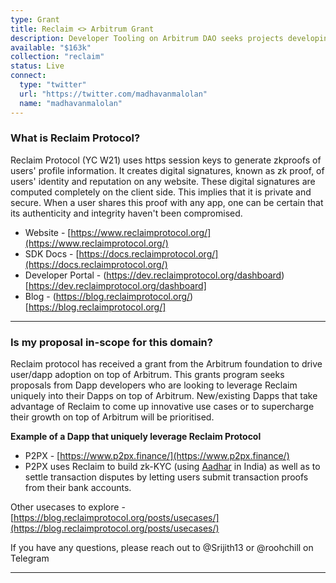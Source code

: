 ```yaml
---
type: Grant
title: Reclaim <> Arbitrum Grant
description: Developer Tooling on Arbitrum DAO seeks projects developing infrastructure, metrics systems, cross-chain toolkits, documentation, and addressing challenges, fostering developer-centric communication.
available: "$163k"
collection: "reclaim"
status: Live
connect:
  type: "twitter"
  url: "https://twitter.com/madhavanmalolan"
  name: "madhavanmalolan"
---
```


### What is Reclaim Protocol?

Reclaim Protocol (YC W21) uses https session keys to generate zkproofs of users' profile information. It creates digital signatures, known as zk proof, of users' identity and reputation on any website. These digital signatures are computed completely on the client side. This implies that it is private and secure. When a user shares this proof with any app, one can be certain that its authenticity and integrity haven't been compromised.

- Website - [https://www.reclaimprotocol.org/](https://www.reclaimprotocol.org/)
- SDK Docs - [https://docs.reclaimprotocol.org/](https://docs.reclaimprotocol.org/)
- Developer Portal - (https://dev.reclaimprotocol.org/dashboard)[https://dev.reclaimprotocol.org/dashboard]
- Blog - (https://blog.reclaimprotocol.org/)[https://blog.reclaimprotocol.org/]

---

### Is my proposal in-scope for this domain?

Reclaim protocol has received a grant from the Arbitrum foundation to drive user/dapp adoption on top of Arbitrum. This grants program seeks proposals from Dapp developers who are looking to leverage Reclaim uniquely into their Dapps on top of Arbitrum. New/existing Dapps that take advantage of Reclaim to come up innovative use cases or to supercharge their growth on top of Arbitrum will be prioritised.

**Example of a Dapp that uniquely leverage Reclaim Protocol**

- P2PX - [https://www.p2px.finance/](https://www.p2px.finance/)
- P2PX uses Reclaim to build zk-KYC (using [Aadhar](https://uidai.gov.in/en/) in India) as well as to settle transaction disputes by letting users submit transaction proofs from their bank accounts.

Other usecases to explore - [https://blog.reclaimprotocol.org/posts/usecases/](https://blog.reclaimprotocol.org/posts/usecases/)

If you have any questions, please reach out to @Srijith13 or @roohchill on Telegram

---
